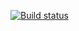 [![Build status](https://ci.appveyor.com/api/projects/status/f4f63hhc5w8oxc6m?svg=true)](https://ci.appveyor.com/project/AnnR7/projectweb)
